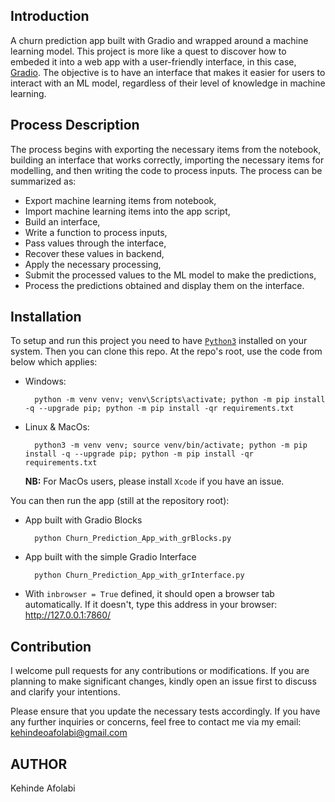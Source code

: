 ## Introduction

A churn prediction app built with Gradio and wrapped around a machine learning model.
This project is more like a quest to discover how to embeded it into a web app with a user-friendly interface, in this case, [Gradio](https://gradio.app/). The objective is to have an interface that makes it easier for users to interact with an ML model, regardless of their level of knowledge in machine learning.

## Process Description

The process begins with exporting the necessary items from the notebook, building an interface that works correctly, importing the necessary items for modelling, and then writing the code to process inputs. The process can be summarized as:

- Export machine learning items from notebook,
- Import machine learning items into the app script,
- Build an interface,
- Write a function to process inputs,
- Pass values through the interface,
- Recover these values in backend,
- Apply the necessary processing,
- Submit the processed values to the ML model to make the predictions,
- Process the predictions obtained and display them on the interface.

## Installation

To setup and run this project you need to have [`Python3`](https://www.python.org/) installed on your system. Then you can clone this repo. At the repo's root, use the code from below which applies:

- Windows:

        python -m venv venv; venv\Scripts\activate; python -m pip install -q --upgrade pip; python -m pip install -qr requirements.txt  

- Linux & MacOs:

        python3 -m venv venv; source venv/bin/activate; python -m pip install -q --upgrade pip; python -m pip install -qr requirements.txt  

    **NB:** For MacOs users, please install `Xcode` if you have an issue.

You can then run the app (still at the repository root):

- App built with Gradio Blocks

        python Churn_Prediction_App_with_grBlocks.py

- App built with the simple Gradio Interface

        python Churn_Prediction_App_with_grInterface.py

- With `inbrowser = True` defined, it should open a browser tab automatically. If it doesn't, type this address in your browser: <http://127.0.0.1:7860/>

## Contribution
I welcome pull requests for any contributions or modifications. If you are planning to make significant changes, kindly open an issue first to discuss and clarify your intentions.

Please ensure that you update the necessary tests accordingly. If you have any further inquiries or concerns, feel free to contact me via my email: kehindeoafolabi@gmail.com


## AUTHOR
Kehinde Afolabi